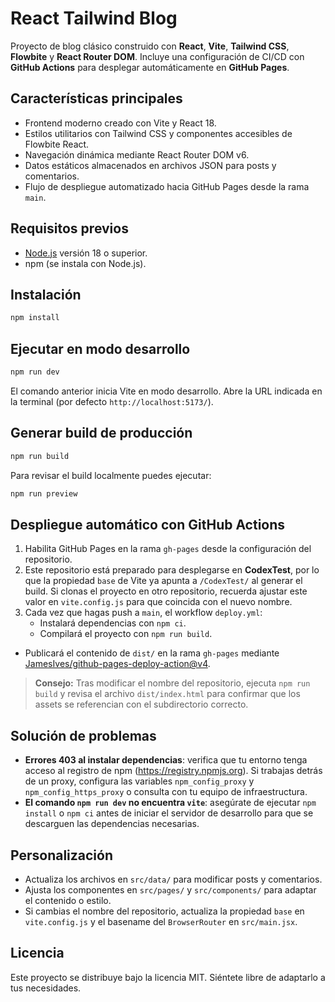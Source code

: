 # React Tailwind Blog

Proyecto de blog clásico construido con **React**, **Vite**, **Tailwind CSS**, **Flowbite** y **React Router DOM**. Incluye una configuración de CI/CD con **GitHub Actions** para desplegar automáticamente en **GitHub Pages**.

## Características principales

- Frontend moderno creado con Vite y React 18.
- Estilos utilitarios con Tailwind CSS y componentes accesibles de Flowbite React.
- Navegación dinámica mediante React Router DOM v6.
- Datos estáticos almacenados en archivos JSON para posts y comentarios.
- Flujo de despliegue automatizado hacia GitHub Pages desde la rama `main`.

## Requisitos previos

- [Node.js](https://nodejs.org/) versión 18 o superior.
- npm (se instala con Node.js).

## Instalación

```bash
npm install
```

## Ejecutar en modo desarrollo

```bash
npm run dev
```

El comando anterior inicia Vite en modo desarrollo. Abre la URL indicada en la terminal (por defecto `http://localhost:5173/`).

## Generar build de producción

```bash
npm run build
```

Para revisar el build localmente puedes ejecutar:

```bash
npm run preview
```

## Despliegue automático con GitHub Actions

1. Habilita GitHub Pages en la rama `gh-pages` desde la configuración del repositorio.
2. Este repositorio está preparado para desplegarse en **CodexTest**, por lo que la propiedad `base` de Vite ya apunta a `/CodexTest/` al generar el build. Si clonas el proyecto en otro repositorio, recuerda ajustar este valor en `vite.config.js` para que coincida con el nuevo nombre.
3. Cada vez que hagas push a `main`, el workflow `deploy.yml`:
   - Instalará dependencias con `npm ci`.
   - Compilará el proyecto con `npm run build`.
- Publicará el contenido de `dist/` en la rama `gh-pages` mediante [JamesIves/github-pages-deploy-action@v4](https://github.com/JamesIves/github-pages-deploy-action).

> **Consejo:** Tras modificar el nombre del repositorio, ejecuta `npm run build` y revisa el archivo `dist/index.html` para confirmar que los assets se referencian con el subdirectorio correcto.

## Solución de problemas

- **Errores 403 al instalar dependencias**: verifica que tu entorno tenga acceso al registro de npm (https://registry.npmjs.org). Si trabajas detrás de un proxy, configura las variables `npm_config_proxy` y `npm_config_https_proxy` o consulta con tu equipo de infraestructura.
- **El comando `npm run dev` no encuentra `vite`**: asegúrate de ejecutar `npm install` o `npm ci` antes de iniciar el servidor de desarrollo para que se descarguen las dependencias necesarias.

## Personalización

- Actualiza los archivos en `src/data/` para modificar posts y comentarios.
- Ajusta los componentes en `src/pages/` y `src/components/` para adaptar el contenido o estilo.
- Si cambias el nombre del repositorio, actualiza la propiedad `base` en `vite.config.js` y el basename del `BrowserRouter` en `src/main.jsx`.

## Licencia

Este proyecto se distribuye bajo la licencia MIT. Siéntete libre de adaptarlo a tus necesidades.
